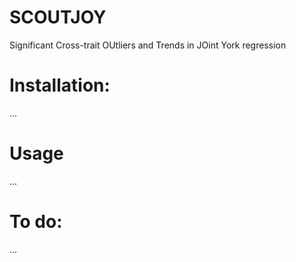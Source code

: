 # SCOUTJOY

Significant Cross-trait OUtliers and Trends in JOint York regression

# Installation:

...

# Usage

...

# To do:

...

